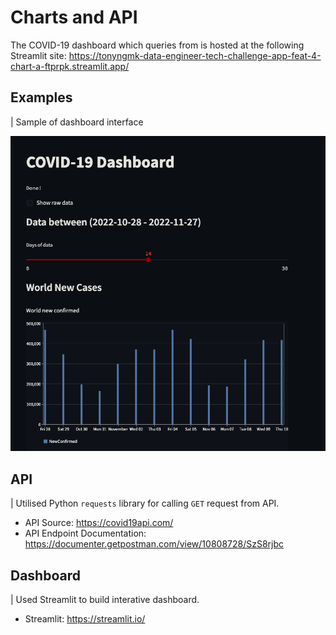 # Charts and API

The COVID-19 dashboard which queries from is hosted at the following Streamlit site:
https://tonyngmk-data-engineer-tech-challenge-app-feat-4-chart-a-ftprpk.streamlit.app/

## Examples
| Sample of dashboard interface

![dashboard sample](dashboard_example.png)

## API
| Utilised Python `requests` library for calling `GET` request from API.

- API Source: https://covid19api.com/
- API Endpoint Documentation: https://documenter.getpostman.com/view/10808728/SzS8rjbc

## Dashboard
| Used Streamlit to build interative dashboard.
- Streamlit: https://streamlit.io/
